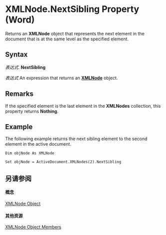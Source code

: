
# XMLNode.NextSibling Property (Word)

Returns an  **XMLNode** object that represents the next element in the document that is at the same level as the specified element.


## Syntax

 _表达式_. **NextSibling**

 _表达式_ An expression that returns an **[XMLNode](fe305ba9-7375-ad4f-6036-155add17a9d0.md)** object.


## Remarks

If the specified element is the last element in the  **XMLNodes** collection, this property returns **Nothing**.


## Example

The following example returns the next sibling element to the second element in the active document.


```
Dim objNode As XMLNode 
 
Set objNode = ActiveDocument.XMLNodes(2).NextSibling
```


## 另请参阅


#### 概念


[XMLNode Object](fe305ba9-7375-ad4f-6036-155add17a9d0.md)
#### 其他资源


[XMLNode Object Members](http://msdn.microsoft.com/library/a3bf1476-b555-be1f-81b8-ec096099a9b6%28Office.15%29.aspx)